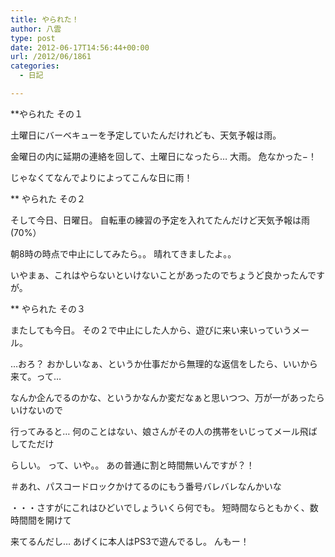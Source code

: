 ```yaml
---
title: やられた！
author: 八雲
type: post
date: 2012-06-17T14:56:44+00:00
url: /2012/06/1861
categories:
  - 日記

---
```

**やられた その１
  
土曜日にバーベキューを予定していたんだけれども、天気予報は雨。
  
金曜日の内に延期の連絡を回して、土曜日になったら… 大雨。 危なかった−！
  
じゃなくてなんでよりによってこんな日に雨！

** やられた その２
  
そして今日、日曜日。 自転車の練習の予定を入れてたんだけど天気予報は雨(70%）
  
朝8時の時点で中止にしてみたら。。 晴れてきましたよ。。
  
いやまぁ、これはやらないといけないことがあったのでちょうど良かったんですが。

** やられた その３
  
またしても今日。 その２で中止にした人から、遊びに来い来いっていうメール。
  
…おろ？ おかしいなぁ、というか仕事だから無理的な返信をしたら、いいから来て。って…
  
なんか企んでるのかな、というかなんか変だなぁと思いつつ、万が一があったらいけないので
  
行ってみると… 何のことはない、娘さんがその人の携帯をいじってメール飛ばしてただけ
  
らしい。 って、いや。。 あの普通に割と時間無いんですが？！
  
＃あれ、パスコードロックかけてるのにもう番号バレバレなんかいな
  
・・・さすがにこれはひどいでしょういくら何でも。 短時間ならともかく、数時間間を開けて
  
来てるんだし… あげくに本人はPS3で遊んでるし。 んもー！